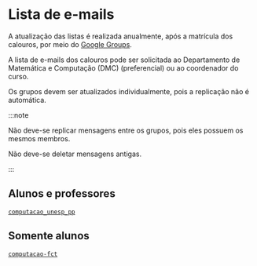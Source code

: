 # Lista de e-mails

A atualização das listas é realizada anualmente, após a matrícula dos calouros, por meio do [Google Groups](https://groups.google.com).

A lista de e-mails dos calouros pode ser solicitada ao Departamento de Matemática e Computação (DMC) (preferencial) ou ao coordenador do curso.

Os grupos devem ser atualizados individualmente, pois a replicação não é automática.

:::note

Não deve-se replicar mensagens entre os grupos, pois eles possuem os mesmos membros.

Não deve-se deletar mensagens antigas.

:::

## Alunos e professores

[`computacao_unesp_pp`](https://groups.google.com/g/computacao_unesp_pp)

## Somente alunos

[`computacao-fct`](https://groups.google.com/g/computacao-fct)
